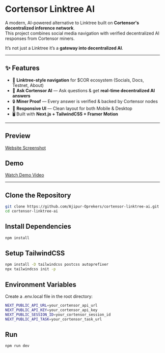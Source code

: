 # Cortensor Linktree AI

A modern, AI-powered alternative to Linktree built on **Cortensor's decentralized inference network**.  
This project combines social media navigation with verified decentralized AI responses from Cortensor miners.  

It’s not just a Linktree it’s a **gateway into decentralized AI**.

---

## ✨ Features
- 🎨 **Linktree-style navigation** for $COR ecosystem (Socials, Docs, Testnet, About)
- 🤖 **Ask Cortensor AI** — Ask questions & get **real-time decentralized AI answers**
- 🔒 **Miner Proof** — Every answer is verified & backed by Cortensor nodes
- 📱 **Responsive UI** — Clean layout for both Mobile & Desktop
- 🖥️ Built with **Next.js + TailwindCSS + Framer Motion**

---

## Preview
[Website Screenshot](https://drive.google.com/file/d/1EaINqffsuxf-39f-UfR4UsAjy7H2Sfxo/view?usp=sharing)

## Demo
[Watch Demo Video](https://drive.google.com/file/d/1M3Z0HNTkzVokCqT9mx8n3jyKJ-4rQAUW/view?usp=sharing)

---

## Clone the Repository
```bash
git clone https://github.com/Ajipur-Oprekers/cortensor-linktree-ai.git
cd cortensor-linktree-ai
```

## Install Dependencies
```bash
npm install
```

## Setup TailwindCSS
```bash
npm install -D tailwindcss postcss autoprefixer
npx tailwindcss init -p
```

## Environment Variables
Create a .env.local file in the root directory:
```bash
NEXT_PUBLIC_API_URL=your_cortensor_api_url
NEXT_PUBLIC_API_KEY=your_cortensor_api_key
NEXT_PUBLIC_SESSION_ID=your_cortensor_session_id
NEXT_PUBLIC_API_TASK=your_cortensor_task_url
```

## Run
```bash
npm run dev
```






